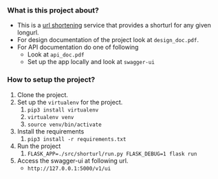### What is this project about?
- This is a [url shortening](https://en.wikipedia.org/wiki/URL_shortening) service that provides a shorturl for any given longurl.
- For design documentation of the project look at `design_doc.pdf`.
- For API documentation do one of following
    - Look at `api_doc.pdf`
    - Set up the app locally and look at `swagger-ui`

### How to setup the project?
1. Clone the project.
1. Set up the `virtualenv` for the project.
    1. `pip3 install virtualenv`
    1. `virtualenv venv`
    1. `source venv/bin/activate`
1. Install the requirements
    1. `pip3 install -r requirements.txt`
1. Run the project
    1. `FLASK_APP=./src/shorturl/run.py FLASK_DEBUG=1 flask run`
1. Access the swagger-ui at following url.
    - `http://127.0.0.1:5000/v1/ui`
